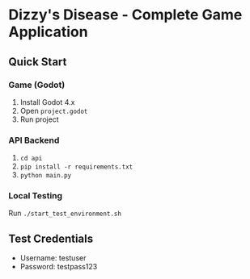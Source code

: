 # Dizzy's Disease - Complete Game Application

## Quick Start

### Game (Godot)
1. Install Godot 4.x
2. Open `project.godot`
3. Run project

### API Backend
1. `cd api`
2. `pip install -r requirements.txt`
3. `python main.py`

### Local Testing
Run `./start_test_environment.sh`

## Test Credentials
- Username: testuser
- Password: testpass123